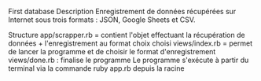 First database
Description
Enregistrement de données récupérées sur Internet sous trois formats : JSON, Google Sheets et CSV.

Structure
app/scrapper.rb = contient l'objet effectuant la récupération de données + l'enregistrement au format choix choisi
views/index.rb = permet de lancer la programme et de choisir le format d'enregistrement
views/done.rb : finalise le programme
Le programme s'exécute à partir du terminal via la commande ruby app.rb depuis la racine
